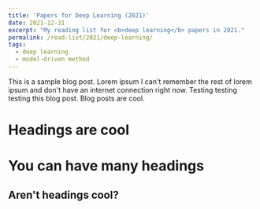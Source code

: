 ```yaml
---
title: 'Papers for Deep Learning (2021)'
date: 2021-12-31
excerpt: "My reading list for <b>deep learning</b> papers in 2021."
permalink: /read-list/2021/deep-learning/
tags:
  - deep learning
  - model-driven method
---
```


This is a sample blog post. Lorem ipsum I can't remember the rest of lorem ipsum and don't have an internet connection right now. Testing testing testing this blog post. Blog posts are cool.

Headings are cool
======

You can have many headings
======

Aren't headings cool?
------